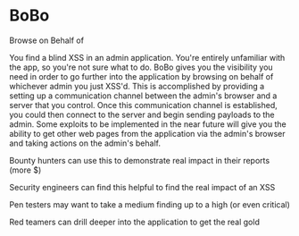 # BoBo
Browse on Behalf of

You find a blind XSS in an admin application. You're entirely unfamiliar with
the app, so you're not sure what to do. BoBo gives you the visibility you need
in order to go further into the application by browsing on behalf of whichever
admin you just XSS'd. This is accomplished by providing a setting up a
communication channel between the admin's browser and a server that you control.
Once this communication channel is established, you could then connect to the
server and begin sending payloads to the admin. Some exploits to be implemented
in the near future will give you the ability to get other web pages from the
application via the admin's browser and taking actions on the admin's behalf.

Bounty hunters can use this to demonstrate real impact in their reports (more $)

Security engineers can find this helpful to find the real impact of an XSS

Pen testers may want to take a medium finding up to a high (or even critical)

Red teamers can drill deeper into the application to get the real gold

[//]: # "TODO Learn Markdown"
